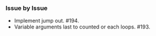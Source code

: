 ### Issue by Issue

 * Implement jump out. #194.
 * Variable arguments last to counted or each loops. #193.

